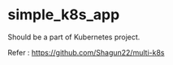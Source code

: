 # simple_k8s_app


Should be a part of Kubernetes project.

Refer : https://github.com/Shagun22/multi-k8s
